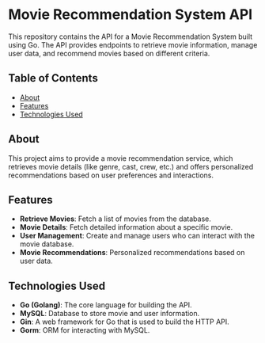 # Movie Recommendation System API

This repository contains the API for a Movie Recommendation System built using Go. The API provides endpoints to retrieve movie information, manage user data, and recommend movies based on different criteria.

## Table of Contents
- [About](#about)
- [Features](#features)
- [Technologies Used](#technologies-used)

## About

This project aims to provide a movie recommendation service, which retrieves movie details (like genre, cast, crew, etc.) and offers personalized recommendations based on user preferences and interactions.

## Features

- **Retrieve Movies**: Fetch a list of movies from the database.
- **Movie Details**: Fetch detailed information about a specific movie.
- **User Management**: Create and manage users who can interact with the movie database.
- **Movie Recommendations**: Personalized recommendations based on user data.

## Technologies Used

- **Go (Golang)**: The core language for building the API.
- **MySQL**: Database to store movie and user information.
- **Gin**: A web framework for Go that is used to build the HTTP API.
- **Gorm**: ORM for interacting with MySQL.
